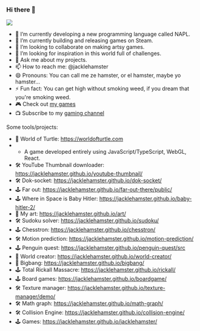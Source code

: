 ### Hi there 👋

![](https://media.tenor.com/Ey2wR2sNPjwAAAAC/excited-im.gif)

- 🔭 I’m currently developing a new programming language called NAPL.
- 🌱 I’m currently building and releasing games on Steam.
- 👯 I’m looking to collaborate on making artsy games.
- 🤔 I’m looking for inspiration in this world full of challenges.
- 💬 Ask me about my projects.
- 📫 How to reach me: @jacklehamster
- 😄 Pronouns: You can call me ze hamster, or el hamster, maybe yo hamster...
- ⚡ Fun fact: You can get high without smoking weed, if you dream that you're smoking weed.
- 🎮 Check out [my games](https://jacklehamster.github.io/jacklehamster/)
- 📺 Subscribe to my [gaming channel](https://www.youtube.com/@dobuki)

Some tools/projects:
- 🐢 World of Turtle: https://worldofturtle.com
- - A game developed entirely using JavaScript/TypeScript, WebGL, React.
- 🛠️ YouTube Thumbnail downloader: https://jacklehamster.github.io/youtube-thumbnail/
- 🛠️ Dok-socket: https://jacklehamster.github.io/dok-socket/
- 🕹 Far out: https://jacklehamster.github.io/far-out-there/public/
- 🕹 Where in Space is Baby Hitler: https://jacklehamster.github.io/baby-hitler-2/
- 🎨 My art: https://jacklehamster.github.io/art/
- 🛠️ Sudoku solver: https://jacklehamster.github.io/sudoku/
- 🕹 Chesstron: https://jacklehamster.github.io/chesstron/
- 🛠️ Motion prediction: https://jacklehamster.github.io/motion-prediction/
- 🕹 Penguin quest: https://jacklehamster.github.io/penguin-quest/src
- 🧸 World creator: https://jacklehamster.github.io/world-creator/
- 🧸 Bigbang: https://jacklehamster.github.io/bigbang/
- 🕹 Total Rickall Massacre: https://jacklehamster.github.io/rickall/
- 🕹 Board games: https://jacklehamster.github.io/boardgame/
- 🛠️ Texture manager: https://jacklehamster.github.io/texture-manager/demo/
- 🛠️ Math graph: https://jacklehamster.github.io/math-graph/
- 🛠️ Collision Engine: https://jacklehamster.github.io/collision-engine/
- 🕹 Games: https://jacklehamster.github.io/jacklehamster/
